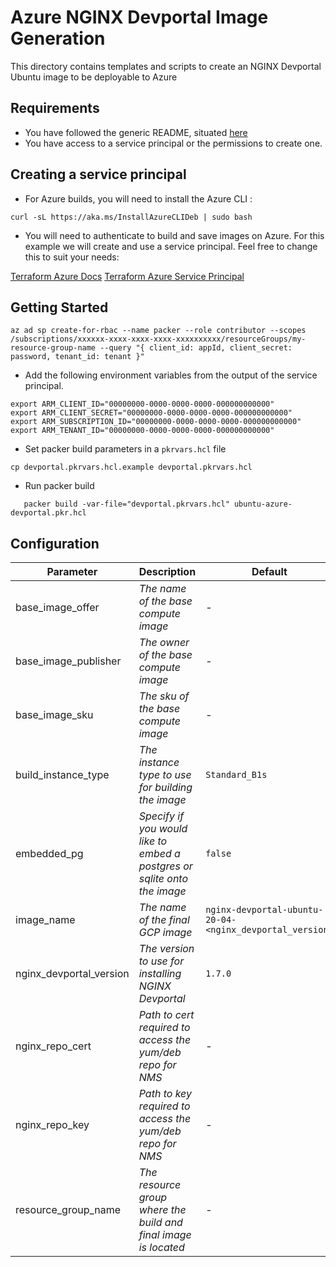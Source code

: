 # Azure NGINX Devportal Image Generation

This directory contains templates and scripts to create an NGINX Devportal Ubuntu image to be deployable to Azure

## Requirements

- You have followed the generic README, situated [here](../../README.md)
- You have access to a service principal or the permissions to create one.

## Creating a service principal

- For Azure builds, you will need to install the Azure CLI :

```shell
curl -sL https://aka.ms/InstallAzureCLIDeb | sudo bash
```

- You will need to authenticate to build and save images on Azure. For this example we will create and use a service principal. Feel free to change this to suit your needs:

[Terraform Azure Docs](https://registry.terraform.io/providers/hashicorp/azurerm/latest/docs)
[Terraform Azure Service Principal](https://registry.terraform.io/providers/hashicorp/azurerm/latest/docs/guides/service_principal_client_secret)

## Getting Started

```shell
az ad sp create-for-rbac --name packer --role contributor --scopes /subscriptions/xxxxxx-xxxx-xxxx-xxxx-xxxxxxxxxx/resourceGroups/my-resource-group-name --query "{ client_id: appId, client_secret: password, tenant_id: tenant }"
```

- Add the following environment variables from the output of the service principal.

```shell
export ARM_CLIENT_ID="00000000-0000-0000-0000-000000000000"
export ARM_CLIENT_SECRET="00000000-0000-0000-0000-000000000000"
export ARM_SUBSCRIPTION_ID="00000000-0000-0000-0000-000000000000"
export ARM_TENANT_ID="00000000-0000-0000-0000-000000000000"
```

- Set packer build parameters in a `pkrvars.hcl` file

```shell
cp devportal.pkrvars.hcl.example devportal.pkrvars.hcl
```

- Run packer build

```shell
   packer build -var-file="devportal.pkrvars.hcl" ubuntu-azure-devportal.pkr.hcl
```

## Configuration

| Parameter               | Description                                                              | Default                                                  | Required |
| ----------------------- | ------------------------------------------------------------------------ | -------------------------------------------------------- | -------- |
| base_image_offer        | _The name of the base compute image_                                     | -                                                        | Yes      |
| base_image_publisher    | _The owner of the base compute image_                                    | -                                                        | Yes      |
| base_image_sku          | _The sku of the base compute image_                                      | -                                                        | Yes      |
| build_instance_type     | _The instance type to use for building the image_                        | `Standard_B1s`                                           | No       |
| embedded_pg             | _Specify if you would like to embed a postgres or sqlite onto the image_ | `false`                                                  | No       |
| image_name              | _The name of the final GCP image_                                        | `nginx-devportal-ubuntu-20-04-<nginx_devportal_version>` | No       |
| nginx_devportal_version | _The version to use for installing NGINX Devportal_                      | `1.7.0`                                                  | No       |
| nginx_repo_cert         | _Path to cert required to access the yum/deb repo for NMS_               | -                                                        | Yes      |
| nginx_repo_key          | _Path to key required to access the yum/deb repo for NMS_                | -                                                        | Yes      |
| resource_group_name     | _The resource group where the build and final image is located_          | -                                                        | Yes      |
